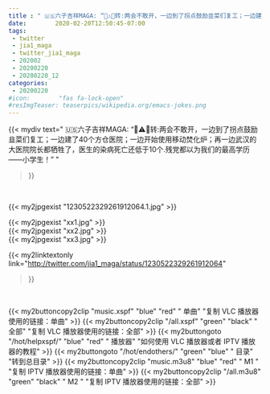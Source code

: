 ```yaml
---
title : " 🇺🇸六子吉祥MAGA: “🦠⚠️🦠转:两会不敢开，一边到了拐点鼓励韭菜们复工；一边建了40个方仓医院；一边开始使用移动焚化炉；再一边武汉的大医院院长都牺牲了，医生的染病死亡还低于10个.残党都以为我们的最高学历——小学生！”  "
date:        2020-02-20T12:50:45-07:00
tags:
 - twitter
 - jia1_maga
 - twitter_jia1_maga
 - 202002
 - 20200220
 - 20200220_12
categories:
 - 20200220
#icon:        "fas fa-lock-open"
#resImgTeaser: teaserpics/wikipedia.org/emacs-jokes.png
---
```


{{< mydiv text=" 🇺🇸六子吉祥MAGA: “🦠⚠️🦠转:两会不敢开，一边到了拐点鼓励韭菜们复工；一边建了40个方仓医院；一边开始使用移动焚化炉；再一边武汉的大医院院长都牺牲了，医生的染病死亡还低于10个.残党都以为我们的最高学历——小学生！”  "
>}}
<br>


 {{< my2jpgexist "1230522329261912064.1.jpg" >}}<br> 

{{< my2jpgexist "xx1.jpg" >}}<br>
{{< my2jpgexist "xx2.jpg" >}}<br>
{{< my2jpgexist "xx3.jpg" >}}<br>


{{< my2linktextonly link="http://twitter.com/jia1_maga/status/1230522329261912064"
>}}


<br>

{{< my2buttoncopy2clip "music.xspf"        "blue"   "red"    " 单曲"  "复制 VLC 播放器使用的链接：单曲" >}} {{< my2buttoncopy2clip "/all.xspf"         "green"  "black"  " 全部"  "复制 VLC 播放器使用的链接：全部" >}} {{< my2buttongoto      "/hot/helpxspf/"    "blue"   "red"    " 播放器" "如何使用 VLC 播放器或者 IPTV 播放器的教程" >}} {{< my2buttongoto      "/hot/endothers/"   "green"  "blue"   " 目录"   "转到总目录" >}} {{< my2buttoncopy2clip "music.m3u8"        "blue"   "red"    " M1 "    "复制 IPTV 播放器使用的链接：单曲" >}} {{< my2buttoncopy2clip "/all.m3u8"         "green"  "black"  " M2 "    "复制 IPTV 播放器使用的链接：全部" >}} 
